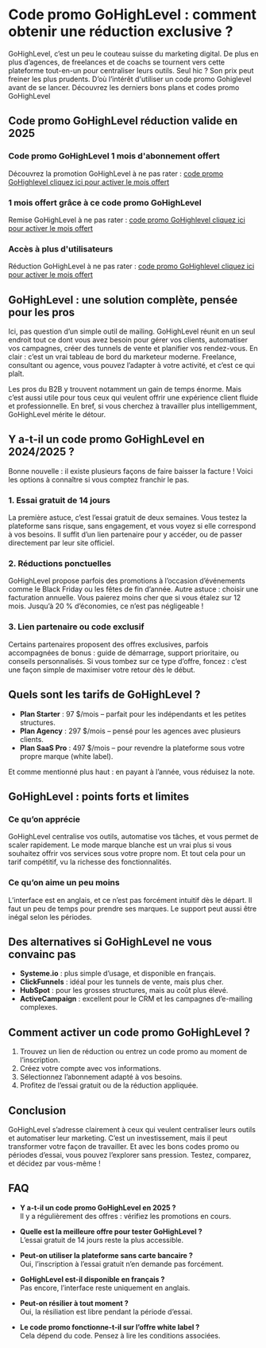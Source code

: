 # Code promo GoHighLevel : comment obtenir une réduction exclusive ?

GoHighLevel, c’est un peu le couteau suisse du marketing digital. De plus en plus d’agences, de freelances et de coachs se tournent vers cette plateforme tout-en-un pour centraliser leurs outils. Seul hic ? Son prix peut freiner les plus prudents. D’où l’intérêt d'utiliser un code promo Gohiglevel avant de se lancer. Découvrez les derniers bons plans et codes promo GoHighLevel

## Code promo GoHighLevel réduction valide en 2025

### Code promo GoHighLevel 1 mois d'abonnement offert
Découvrez la promotion GoHighLevel à ne pas rater : [code promo GoHighlevel cliquez ici pour activer le mois offert](https://www.gohighlevel.com/?fp_ref=fab345 "code promo GoHighLevel")

### 1 mois offert grâce à ce code promo GoHighLevel
Remise GoHighLevel à ne pas rater : [code promo GoHighlevel cliquez ici pour activer le mois offert](https://www.gohighlevel.com/?fp_ref=fab345 "code promo GoHighLevel")

### Accès à plus d'utilisateurs
Réduction GoHighLevel à ne pas rater : [code promo GoHighlevel cliquez ici pour activer le mois offert](https://www.gohighlevel.com/?fp_ref=fab345 "code promo GoHighLevel")

## GoHighLevel : une solution complète, pensée pour les pros

Ici, pas question d’un simple outil de mailing. GoHighLevel réunit en un seul endroit tout ce dont vous avez besoin pour gérer vos clients, automatiser vos campagnes, créer des tunnels de vente et planifier vos rendez-vous. En clair : c’est un vrai tableau de bord du marketeur moderne. Freelance, consultant ou agence, vous pouvez l’adapter à votre activité, et c’est ce qui plaît.

Les pros du B2B y trouvent notamment un gain de temps énorme. Mais c’est aussi utile pour tous ceux qui veulent offrir une expérience client fluide et professionnelle. En bref, si vous cherchez à travailler plus intelligemment, GoHighLevel mérite le détour.

## Y a-t-il un code promo GoHighLevel en 2024/2025 ?

Bonne nouvelle : il existe plusieurs façons de faire baisser la facture ! Voici les options à connaître si vous comptez franchir le pas.

### 1. Essai gratuit de 14 jours

La première astuce, c’est l’essai gratuit de deux semaines. Vous testez la plateforme sans risque, sans engagement, et vous voyez si elle correspond à vos besoins. Il suffit d’un lien partenaire pour y accéder, ou de passer directement par leur site officiel.

### 2. Réductions ponctuelles

GoHighLevel propose parfois des promotions à l’occasion d’événements comme le Black Friday ou les fêtes de fin d’année. Autre astuce : choisir une facturation annuelle. Vous paierez moins cher que si vous étalez sur 12 mois. Jusqu’à 20 % d’économies, ce n’est pas négligeable !

### 3. Lien partenaire ou code exclusif

Certains partenaires proposent des offres exclusives, parfois accompagnées de bonus : guide de démarrage, support prioritaire, ou conseils personnalisés. Si vous tombez sur ce type d’offre, foncez : c’est une façon simple de maximiser votre retour dès le début.

## Quels sont les tarifs de GoHighLevel ?

- **Plan Starter** : 97 $/mois – parfait pour les indépendants et les petites structures.  
- **Plan Agency** : 297 $/mois – pensé pour les agences avec plusieurs clients.  
- **Plan SaaS Pro** : 497 $/mois – pour revendre la plateforme sous votre propre marque (white label).

Et comme mentionné plus haut : en payant à l’année, vous réduisez la note.

## GoHighLevel : points forts et limites

### Ce qu’on apprécie

GoHighLevel centralise vos outils, automatise vos tâches, et vous permet de scaler rapidement. Le mode marque blanche est un vrai plus si vous souhaitez offrir vos services sous votre propre nom. Et tout cela pour un tarif compétitif, vu la richesse des fonctionnalités.

### Ce qu’on aime un peu moins

L’interface est en anglais, et ce n’est pas forcément intuitif dès le départ. Il faut un peu de temps pour prendre ses marques. Le support peut aussi être inégal selon les périodes.

## Des alternatives si GoHighLevel ne vous convainc pas

- **Systeme.io** : plus simple d’usage, et disponible en français.  
- **ClickFunnels** : idéal pour les tunnels de vente, mais plus cher.  
- **HubSpot** : pour les grosses structures, mais au coût plus élevé.  
- **ActiveCampaign** : excellent pour le CRM et les campagnes d’e-mailing complexes.

## Comment activer un code promo GoHighLevel ?

1. Trouvez un lien de réduction ou entrez un code promo au moment de l’inscription.  
2. Créez votre compte avec vos informations.  
3. Sélectionnez l’abonnement adapté à vos besoins.  
4. Profitez de l’essai gratuit ou de la réduction appliquée.

## Conclusion

GoHighLevel s’adresse clairement à ceux qui veulent centraliser leurs outils et automatiser leur marketing. C’est un investissement, mais il peut transformer votre façon de travailler. Et avec les bons codes promo ou périodes d’essai, vous pouvez l’explorer sans pression. Testez, comparez, et décidez par vous-même !

## FAQ

- **Y a-t-il un code promo GoHighLevel en 2025 ?**  
  Il y a régulièrement des offres : vérifiez les promotions en cours.

- **Quelle est la meilleure offre pour tester GoHighLevel ?**  
  L’essai gratuit de 14 jours reste la plus accessible.

- **Peut-on utiliser la plateforme sans carte bancaire ?**  
  Oui, l’inscription à l’essai gratuit n’en demande pas forcément.

- **GoHighLevel est-il disponible en français ?**  
  Pas encore, l’interface reste uniquement en anglais.

- **Peut-on résilier à tout moment ?**  
  Oui, la résiliation est libre pendant la période d’essai.

- **Le code promo fonctionne-t-il sur l’offre white label ?**  
  Cela dépend du code. Pensez à lire les conditions associées.

